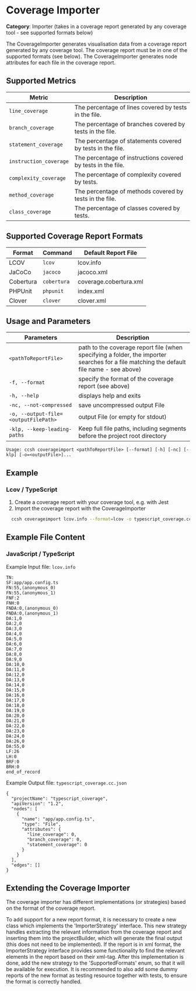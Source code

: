 # Coverage Importer

**Category**: Importer (takes in a coverage report generated by any coverage tool - see supported formats below)

The CoverageImporter generates visualisation data from a coverage report generated by any coverage tool. The coverage report must be in one of the supported formats (see below). The CoverageImporter generates node attributes for each file in the coverage report.

## Supported Metrics

| Metric                  | Description                                                  |
|-------------------------|--------------------------------------------------------------|
| `line_coverage`         | The percentage of lines covered by tests in the file.        |
| `branch_coverage`       | The percentage of branches covered by tests in the file.     |
| `statement_coverage`    | The percentage of statements covered by tests in the file.   |
| `instruction_coverage`  | The percentage of instructions covered by tests in the file. |
| `complexity_coverage`   | The percentage of complexity covered by tests.               |
| `method_coverage`       | The percentage of methods covered by tests in the file.      |
| `class_coverage`        | The percentage of classes covered by tests.                  |

## Supported Coverage Report Formats

| Format    | Command     | Default Report File    |
|-----------|-------------|------------------------|
| LCOV      | `lcov`      | lcov.info              |
| JaCoCo    | `jacoco`    | jacoco.xml             |
| Cobertura | `cobertura` | coverage.cobertura.xml |
| PHPUnit   | `phpunit`   | index.xml              |
| Clover    | `clover`    | clover.xml             |

## Usage and Parameters

| Parameters                           | Description                                                                                                                              |
|--------------------------------------|------------------------------------------------------------------------------------------------------------------------------------------|
| `<pathToReportFile>`                 | path to the coverage report file (when specifying a folder, the importer searches for a file matching the default file name - see above) |
| `-f, --format`                       | specify the format of the coverage report (see above)                                                                                    |
| `-h, --help`                         | displays help and exits                                                                                                                  |
| `-nc, --not-compressed`              | save uncompressed output File                                                                                                            |
| `-o, --output-file=<outputFilePath>` | output File (or empty for stdout)                                                                                                        |
| `-klp, --keep-leading-paths`         | Keep full file paths, including segments before the project root directory                                                               |

```
Usage: ccsh coverageimport <pathToReportFile> [--format] [-h] [-nc] [-klp] [-o=<outputFile>]...
```

## Example

### Lcov / TypeScript

1. Create a coverage report with your coverage tool, e.g. with Jest
2. Import the coverage report with the CoverageImporter

```bash
  ccsh coverageimport lcov.info --format=lcov -o typescript_coverage.cc.json
```

## Example File Content

### JavaScript / TypeScript

Example Input file: `lcov.info`
```
TN:
SF:app/app.config.ts
FN:55,(anonymous_0)
FN:55,(anonymous_1)
FNF:2
FNH:0
FNDA:0,(anonymous_0)
FNDA:0,(anonymous_1)
DA:1,0
DA:2,0
DA:3,0
DA:4,0
DA:5,0
DA:6,0
DA:7,0
DA:8,0
DA:9,0
DA:10,0
DA:11,0
DA:12,0
DA:13,0
DA:14,0
DA:15,0
DA:16,0
DA:17,0
DA:18,0
DA:19,0
DA:20,0
DA:21,0
DA:22,0
DA:23,0
DA:24,0
DA:26,0
DA:55,0
LF:26
LH:0
BRF:0
BRH:0
end_of_record
```

Example Output file: `typescript_coverage.cc.json`
```
{
  "projectName": "typescript_coverage",
  "apiVersion": "1.2",
  "nodes": [
    {
      "name": "app/app.config.ts",
      "type": "File",
      "attributes": {
        "line_coverage": 0,
        "branch_coverage": 0,
        "statement_coverage": 0
      }
    }
  ],
  "edges": []
}
```

## Extending the Coverage Importer

The coverage importer has different implementations (or strategies) based on the format of the coverage report.

To add support for a new report format, it is necessary to create a new class which implements the 'ImporterStrategy' interface. This new strategy handles extracting the relevant information from the coverage report and inserting them into the projectBuilder, which will generate the final output (this does not need to be implemented). If the report is in xml format, the ImporterStrategy interface provides some functionality to find the relevant elements in the report based on their xml-tag. After this implementation is done, add the new strategy to the 'SupportedFormats' enum, so that it will be available for execution. It is recommended to also add some dummy reports of the new format as testing resource together with tests, to ensure the format is correctly handled.
